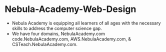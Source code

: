 # Nebula-Academy-Web-Design
- Nebula Academy is equipping all learners of all ages with the necessary skills to address the computer science gap. 
- We have four domains, NebulaAcademy.com code.NebulaAcademy.com, AWS.NebulaAcademy.com, & CSTeach.NebulaAcademy.com.  